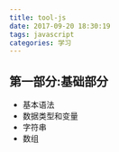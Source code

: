 ```yaml
---
title: tool-js
date: 2017-09-20 18:30:19
tags: javascript
categories: 学习
---
```


## 第一部分:基础部分
- 基本语法
- 数据类型和变量
- 字符串
- 数组
